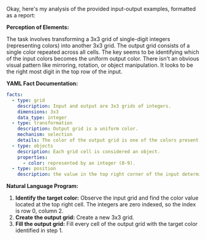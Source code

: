 Okay, here's my analysis of the provided input-output examples, formatted as a report:

**Perception of Elements:**

The task involves transforming a 3x3 grid of single-digit integers (representing colors) into another 3x3 grid. The output grid consists of a single color repeated across all cells. The key seems to be identifying which of the input colors becomes the uniform output color. There isn't an obvious visual pattern like mirroring, rotation, or object manipulation. It looks to be the right most digit in the top row of the input.

**YAML Fact Documentation:**


```yaml
facts:
  - type: grid
    description: Input and output are 3x3 grids of integers.
    dimensions: 3x3
    data_type: integer
  - type: transformation
    description: Output grid is a uniform color.
    mechanism: selection
    details: The color of the output grid is one of the colors present in the input grid. Specifically, the color is taken from the element at row 0, column 2 of the input.
  - type: objects
    description: Each grid cell is considered an object.
    properties:
      - color: represented by an integer (0-9).
  - type: position
    description: the value in the top right corner of the input determines the color of the output

```


**Natural Language Program:**

1.  **Identify the target color:** Observe the input grid and find the color value located at the top right cell. The integers are zero indexed, so the index is row 0, column 2.
2.  **Create the output grid:** Create a new 3x3 grid.
3.  **Fill the output grid:** Fill every cell of the output grid with the target color identified in step 1.
